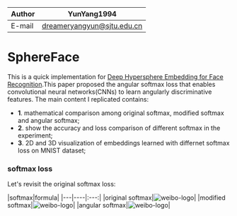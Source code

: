 |Author|YunYang1994|
|---|---
|E-mail|dreameryangyun@sjtu.edu.cn


SphereFace
===========================
This is a quick implementation for [Deep Hypersphere Embedding for Face Recognition](https://arxiv.org/abs/1805.09298).This paper proposed the angular softmax loss that enables convolutional neural networks(CNNs) to learn angularly discriminative features. The main content I replicated contains: <br>

- **1**. mathematical comparison among original softmax, modified softmax and angular softmax;
- **2**. show the accuracy and loss comparison of different softmax in the experiment;
- **3**. 2D and 3D visualization of embeddings learned with differnet softmax loss on MNIST dataset;

### softmax loss
Let's revisit the original softmax loss:

|softmax|formula|
|---|----|:---:|
|original softmax|![weibo-logo](https://github.com/YunYang1994/SphereFace/blob/master/image/original_softmax.png)|
|modified softmax|![weibo-logo](https://github.com/YunYang1994/SphereFace/blob/master/image/modified_softmax.png)|
|angular softmax|![weibo-logo](https://github.com/YunYang1994/SphereFace/blob/master/image/angular_softmax.png)|

